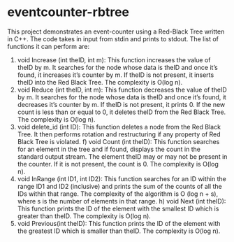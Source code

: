 # eventcounter-rbtree
This project demonstrates an event-counter using a Red-Black Tree written in C++. 
The code takes in input from stdin and prints to stdout. 
The list of functions it can perform are: 
1) void Increase (int theID, int m): This function increases the value of theID by m. It searches for the node whose data is theID and once it’s found, it increases it’s counter by m. If theID is not present, it inserts theID into the Red Black Tree. The complexity is O(log n). 
2) void Reduce (int theID, int m): This function decreases the value of theID by m. It searches for the node whose data is theID and once it’s found, it decreases it’s counter by m. If theID is not present, it prints 0. If the new count is less than or equal to 0, it deletes theID from the Red Black Tree. The complexity is O(log n). 
3) void delete_id (int ID): This function deletes a node from the Red Black Tree. It then performs rotation and restructuring if any property of Red Black Tree is violated. f) void Count (int theID): This function searches for an element in the tree and if found, displays the count in the standard output stream. The element theID may or may not be present in the counter. If it is not present, the count is 0. The complexity is O(log n). 
4) void InRange (int ID1, int ID2): This function searches for an ID within the range ID1 and ID2 (inclusive) and prints the sum of the counts of all the IDs within that range. The complexity of the algorithm is O (log n + s), where s is the number of elements in that range. h) void Next (int theID): This function prints the ID of the element with the smallest ID which is greater than theID. The complexity is O(log n). 
5) void Previous(int theID): This function prints the ID of the element with the greatest ID which is smaller than theID. The complexity is O(log n).
